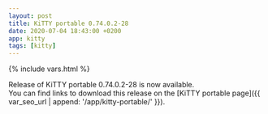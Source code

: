 ```yaml
---
layout: post
title: KiTTY portable 0.74.0.2-28
date: 2020-07-04 18:43:00 +0200
app: kitty
tags: [kitty]
---
```

{% include vars.html %}

Release of KiTTY portable 0.74.0.2-28 is now available.<br />
You can find links to download this release on the [KiTTY portable page]({{ var_seo_url | append: '/app/kitty-portable/' }}).
